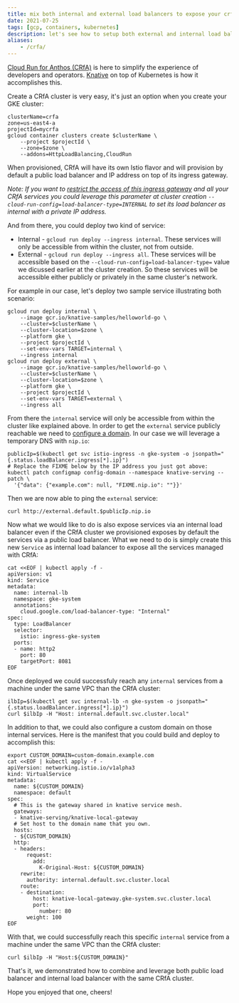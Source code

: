 ```yaml
---
title: mix both internal and external load balancers to expose your crfa services
date: 2021-07-25
tags: [gcp, containers, kubernetes]
description: let's see how to setup both external and internal load balancers to expose your services in the same crfa cluster
aliases:
    - /crfa/
---
```

[Cloud Run for Anthos (CRfA)](https://cloud.google.com/anthos/run) is here to simplify the experience of developers and operators. [Knative](https://knative.dev/) on top of Kubernetes is how it accomplishes this.

Create a CRfA cluster is very easy, it's just an option when you create your GKE cluster:
```
clusterName=crfa
zone=us-east4-a
projectId=mycrfa
gcloud container clusters create $clusterName \
    --project $projectId \
    --zone=$zone \
    --addons=HttpLoadBalancing,CloudRun
```
When provisioned, CRfA will have its own Istio flavor and will provision by default a public load balancer and IP address on top of its ingress gateway.

_Note: If you want to [restrict the access of this ingress gateway](https://cloud.google.com/anthos/run/docs/setup#setting_up_a_private_internal_network) and all your CRfA services you could leverage this parameter at cluster creation `--cloud-run-config=load-balancer-type=INTERNAL` to set its load balancer as internal with a private IP address._

And from there, you could deploy two kind of service:
- Internal - `gcloud run deploy --ingress internal`. These services will only be accessible from within the cluster, not from outside.
- External - `gcloud run deploy --ingress all`. These services will be accessible based on the `--cloud-run-config=load-balancer-type=` value we dicussed earlier at the cluster creation. So these services will be accessible either publicly or privately in the same cluster's network.

For example in our case, let's deploy two sample service illustrating both scenario:
```
gcloud run deploy internal \
    --image gcr.io/knative-samples/helloworld-go \
    --cluster=$clusterName \
    --cluster-location=$zone \
    --platform gke \
    --project $projectId \
    --set-env-vars TARGET=internal \
    --ingress internal
gcloud run deploy external \
    --image gcr.io/knative-samples/helloworld-go \
    --cluster=$clusterName \
    --cluster-location=$zone \
    --platform gke \
    --project $projectId \
    --set-env-vars TARGET=external \
    --ingress all
```

From there the `internal` service will only be accessible from within the cluster like explained above. In order to get the `external` service publicly reachable we need to [configure a domain](https://cloud.google.com/anthos/run/docs/default-domain). In our case we will leverage a temporary DNS with `nip.io`:
```
publicIp=$(kubectl get svc istio-ingress -n gke-system -o jsonpath="{.status.loadBalancer.ingress[*].ip}")
# Replace the FIXME below by the IP address you just got above:
kubectl patch configmap config-domain --namespace knative-serving --patch \
  '{"data": {"example.com": null, "FIXME.nip.io": ""}}'
```

Then we are now able to ping the `external` service:
```
curl http://external.default.$publicIp.nip.io
```

Now what we would like to do is also expose services via an internal load balancer even if the CRfA cluster we provisioned exposes by default the services via a public load balancer. What we need to do is simply create this new `Service` as internal load balancer to expose all the services managed with CRfA:
```
cat <<EOF | kubectl apply -f -
apiVersion: v1
kind: Service
metadata:
  name: internal-lb
  namespace: gke-system
  annotations:
    cloud.google.com/load-balancer-type: "Internal"
spec:
  type: LoadBalancer
  selector:
    istio: ingress-gke-system
  ports:
  - name: http2
    port: 80
    targetPort: 8081
EOF
```

Once deployed we could successfuly reach any `internal` services from a machine under the same VPC than the CRfA cluster:
```
ilbIp=$(kubectl get svc internal-lb -n gke-system -o jsonpath="{.status.loadBalancer.ingress[*].ip}")
curl $ilbIp -H "Host: internal.default.svc.cluster.local"
```

In addition to that, we could also configure a custom domain on those internal services. Here is the manifest that you could build and deploy to accomplish this:
```
export CUSTOM_DOMAIN=custom-domain.example.com
cat <<EOF | kubectl apply -f -
apiVersion: networking.istio.io/v1alpha3
kind: VirtualService
metadata:
  name: ${CUSTOM_DOMAIN}
  namespace: default
spec:
  # This is the gateway shared in knative service mesh.
  gateways:
  - knative-serving/knative-local-gateway
  # Set host to the domain name that you own.
  hosts:
  - ${CUSTOM_DOMAIN}
  http:
  - headers:
      request:
        add:
          K-Original-Host: ${CUSTOM_DOMAIN}
    rewrite:
      authority: internal.default.svc.cluster.local
    route:
    - destination:
        host: knative-local-gateway.gke-system.svc.cluster.local
        port:
          number: 80
      weight: 100
EOF
```

With that, we could successfully reach this specific `internal` service from a machine under the same VPC than the CRfA cluster:
```
curl $ilbIp -H "Host:${CUSTOM_DOMAIN}"
```

That's it, we demonstrated how to combine and leverage both public load balancer and internal load balancer with the same CRfA cluster.

Hope you enjoyed that one, cheers!